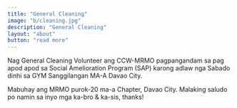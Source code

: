 ```yaml
---
title: "General Cleaning"
image: "b/cleaning.jpg"
description: "General Cleaning"
layout: "about"
button: "read more"
---
```



Nag General Cleaning  Volunteer ang CCW-MRMO pagpangandam sa pag apod apod sa Social Amelioration Program (SAP) karong adlaw nga Sabado dinhi sa GYM Sanggilangan MA-A Davao City.

Mabuhay ang MRMO purok-20 ma-a Chapter, Davao City. Malaking saludo po namin sa inyo mga ka-bro & ka-sis, thanks!
